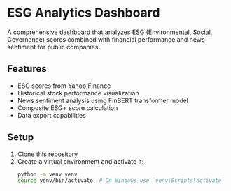 # ESG Analytics Dashboard

A comprehensive dashboard that analyzes ESG (Environmental, Social, Governance) scores combined with financial performance and news sentiment for public companies.

## Features

- ESG scores from Yahoo Finance
- Historical stock performance visualization
- News sentiment analysis using FinBERT transformer model
- Composite ESG+ score calculation
- Data export capabilities

## Setup

1. Clone this repository
2. Create a virtual environment and activate it:
   ```bash
   python -m venv venv
   source venv/bin/activate  # On Windows use `venv\Scripts\activate` 
